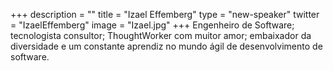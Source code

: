 +++
description = ""
title = "Izael Effemberg"
type = "new-speaker"
twitter = "IzaelEffemberg"
image = "Izael.jpg"
+++
Engenheiro de Software; tecnologista consultor; ThoughtWorker com muitor amor; embaixador da diversidade e um constante aprendiz no mundo ágil de desenvolvimento de software.
